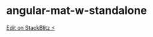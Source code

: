 # angular-mat-w-standalone

[Edit on StackBlitz ⚡️](https://stackblitz.com/edit/angular-mat-w-standalone)